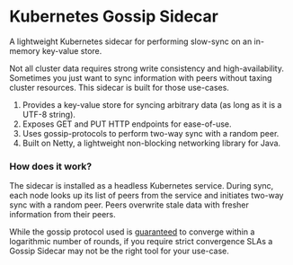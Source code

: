 # Kubernetes Gossip Sidecar


A lightweight Kubernetes sidecar for performing slow-sync on an in-memory key-value
store.

Not all cluster data requires strong write consistency and high-availability. Sometimes you
just want to sync information with peers without taxing cluster resources. This sidecar is
built for those use-cases.

1. Provides a key-value store for syncing arbitrary data (as long as it is a UTF-8 string).
1. Exposes GET and PUT HTTP endpoints for ease-of-use.
1. Uses gossip-protocols to perform two-way sync with a random peer.
1. Built on Netty, a lightweight non-blocking networking library for Java.

### How does it work?

The sidecar is installed as a headless Kubernetes service. During sync, each node looks up
its list of peers from the service and initiates two-way sync with a random peer. Peers 
overwrite stale data with fresher information from their peers.

While the gossip protocol used is [guaranteed](http://disi.unitn.it/~montreso/ds/papers/montresor17.pdf) 
to converge within a logarithmic number of rounds, if you require strict convergence SLAs
a Gossip Sidecar may not be the right tool for your use-case.